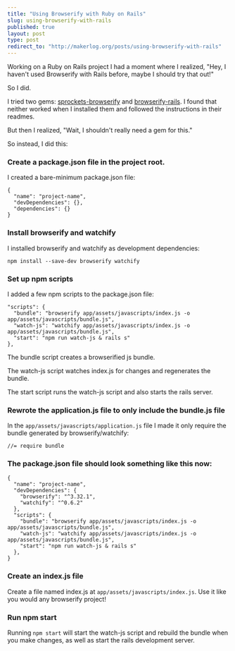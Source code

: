 ```yaml
---
title: "Using Browserify with Ruby on Rails"
slug: using-browserify-with-rails
published: true
layout: post
type: post
redirect_to: "http://makerlog.org/posts/using-browserify-with-rails"
---
```


Working on a Ruby on Rails project I had a moment where I realized, "Hey, I haven't used Browserify with Rails before, maybe I should try that out!"

So I did.

I tried two gems: [sprockets-browserify](https://github.com/janv/sprockets-browserify) and [browserify-rails](https://github.com/hsume2/browserify-rails). I found that neither worked when I installed them and followed the instructions in their readmes.

But then I realized, "Wait, I shouldn't really need a gem for this."

So instead, I did this:

### Create a package.json file in the project root.

I created a bare-minimum package.json file:

```
{
  "name": "project-name",
  "devDependencies": {},
  "dependencies": {}
}
```

### Install browserify and watchify

I installed browserify and watchify as development dependencies:

```
npm install --save-dev browserify watchify
```

### Set up npm scripts


I added a few npm scripts to the package.json file:

```
"scripts": {
  "bundle": "browserify app/assets/javascripts/index.js -o app/assets/javascripts/bundle.js",
  "watch-js": "watchify app/assets/javascripts/index.js -o app/assets/javascripts/bundle.js",
  "start": "npm run watch-js & rails s"
},
```

The bundle script creates a browserified js bundle.

The watch-js script watches index.js for changes and regenerates the bundle.

The start script runs the watch-js script and also starts the rails server.


### Rewrote the application.js file to only include the bundle.js file

In the `app/assets/javascripts/application.js` file I made it only require the bundle generated by browserify/watchify:

```
//= require bundle
```

### The package.json file should look something like this now:

```
{
  "name": "project-name",
  "devDependencies": {
    "browserify": "^3.32.1",
    "watchify": "^0.6.2"
  },
  "scripts": {
    "bundle": "browserify app/assets/javascripts/index.js -o app/assets/javascripts/bundle.js",
    "watch-js": "watchify app/assets/javascripts/index.js -o app/assets/javascripts/bundle.js",
    "start": "npm run watch-js & rails s"
  },
}
```

### Create an index.js file

Create a file named index.js at `app/assets/javascripts/index.js`. Use it like you would any browserify project!

### Run npm start

Running `npm start` will start the watch-js script and rebuild the bundle when you make changes, as well as start the rails development server.
